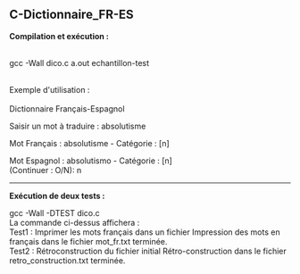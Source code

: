C-Dictionnaire_FR-ES  
-------------------------------
  
__Compilation et exécution :__  
<br>
  
gcc -Wall dico.c
a.out echantillon-test  

<br>
Exemple d'utilisation :
<br>
<br>
Dictionnaire Français-Espagnol  
<br>

Saisir un mot à traduire :
absolutisme

Mot Français : absolutisme - Catégorie : [n]

Mot Espagnol : absolutismo - Catégorie : [n]
<br>
(Continuer : O/N):
n

-------------------------------
__Exécution de deux tests :__
<br>

gcc -Wall -DTEST dico.c
<br>
La commande ci-dessus affichera :
<br>
Test1 : Imprimer les mots français dans un fichier
Impression des mots en français dans le fichier mot_fr.txt terminée.
<br>
Test2 : Rétroconstruction du fichier initial
Rétro-construction dans le fichier retro_construction.txt terminée.
